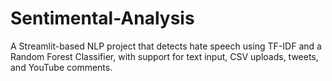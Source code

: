# Sentimental-Analysis
A Streamlit-based NLP project that detects hate speech  using TF-IDF and a Random Forest Classifier, with support for text input, CSV uploads, tweets, and YouTube comments.

